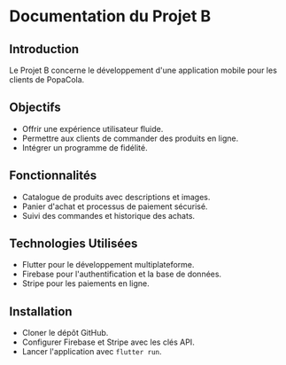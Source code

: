 # Documentation du Projet B

## Introduction
Le Projet B concerne le développement d'une application mobile pour les clients de PopaCola.

## Objectifs
- Offrir une expérience utilisateur fluide.
- Permettre aux clients de commander des produits en ligne.
- Intégrer un programme de fidélité.

## Fonctionnalités
- Catalogue de produits avec descriptions et images.
- Panier d'achat et processus de paiement sécurisé.
- Suivi des commandes et historique des achats.

## Technologies Utilisées
- Flutter pour le développement multiplateforme.
- Firebase pour l'authentification et la base de données.
- Stripe pour les paiements en ligne.

## Installation
- Cloner le dépôt GitHub.
- Configurer Firebase et Stripe avec les clés API.
- Lancer l'application avec `flutter run`.

